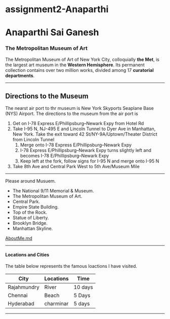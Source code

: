 # assignment2-Anaparthi
# Anaparthi Sai Ganesh
### The Metropolitan Museum of Art 

The Metropolitan Museum of Art of New York City, colloquially **the Met**, is the largest art museum in the **Western Hemisphere**. Its permanent collection contains over two million works, divided among 17 **curatorial departments**.

***
## Directions to the Museum
The nearst air port to thr museum is New York Skyports Seaplane Base (NYS) Airport. The directions to the museum from the air port is 

1. Get on I-78 Express E/Phillipsburg–Newark Expy from Hotel Rd
2. Take I-95 N, NJ-495 E and Lincoln Tunnel to Dyer Ave in Manhattan, New York. Take the exit toward 42 St/NY-9A/Uptown/Theater District from Lincoln Tunnel
    1. Merge onto I-78 Express E/Phillipsburg–Newark Expy
    2. I-78 Express E/Phillipsburg–Newark Expy turns slightly left and    becomes I-78 E/Phillipsburg–Newark Expy
    3. Keep left at the fork, follow signs for I-95 N and merge onto I-95 N
3. Take 8th Ave and Central Park West to 5th Ave/Museum Mile

***
Please around Musuem.

* The National 9/11 Memorial & Museum.
* The Metropolitan Museum of Art.
* Central Park.
* Empire State Building.
* Top of the Rock.
* Statue of Liberty.
* Brooklyn Bridge.
* Manhattan Skyline.


[AboutMe.md](https://github.com/anaparthisaiganesh/assignment2-Anaparthi/blob/e4f3586fe970fda27348966e44889e329c9af6c3/AboutMe.md)

*** 

#### Locations and Cities

  The table below represents the famous loactions I have visited.

  |City | Locations | Time|
  | ----|-----------|-----|
  |Rajahmundry| River| 10 days|
  |Chennai|Beach| 5 Days|
  |Hyderabad|charminar|5 days|

 ***
 



